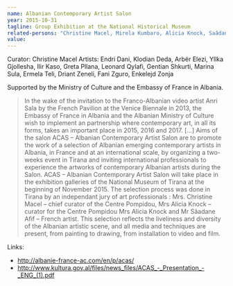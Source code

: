 ```yaml
---
name: Albanian Contemporary Artist Salon
year: 2015-10-31
tagline: Group Exhibition at the National Historical Museum
related-persons: "Christine Macel, Mirela Kumbaro, Alicia Knock, Saâdane Afif, Endri Dani, Klodian Deda, Arbër Elezi, Yllka Gjollesha, Ilir Kaso, Greta Pllana, Leonard Qylafi, Gentian Shkurti, Marina Sula, Ermela Teli, Driant Zeneli, Fani Zguro, Enkelejd Zonja, Anri Sala"
value:
---
```

Curator: Christine Macel
Artists: Endri Dani, Klodian Deda, Arbër Elezi, Yllka Gjollesha, Ilir Kaso, Greta Pllana, Leonard Qylafi, Gentian Shkurti, Marina Sula, Ermela Teli, Driant Zeneli, Fani Zguro, Enkelejd Zonja

Supported by the Ministry of Culture and the Embassy of France in Albania.

>In the wake of the invitation to the Franco-Albanian video artist Anri Sala by the French Pavilion at the Venice Biennale in 2013, the Embassy of France in Albania and the Albanian Ministry of Culture wish to implement an partnership where contemporary art, in all its forms, takes an important place in 2015, 2016 and 2017.
>[…]
>Aims of the salon ACAS – Albanian Contemporary Artist Salon are to promote the work of a selection of Albanian emerging contemporary artists in Albania, in France and at an international scale, by organizing a two-weeks event in Tirana and inviting international professionals to experience the artworks of contemporary Albanian artists during the Salon.
ACAS – Albanian Contemporary Artist Salon will take place in the exhibition galleries of the National Museum of Tirana at the beginning of November 2015.
The selection process was done in Tirana by an independant jury of art professionals : Mrs. Christine Macel – chief curator of the Centre Pompidou, Mrs Alicia Knock – curator for the Centre Pompidou Mrs Alicia Knock and Mr Sâadane Afif – French artist.
This selection reflects the liveliness and diversity of the Albanian artistic scene, and all media and techniques are present, from painting to drawing, from installation to video and film.

Links:
* <http://albanie-france-ac.com/en/p/acas/>
* <http://www.kultura.gov.al/files/news_files/ACAS_-_Presentation_-_ENG_(1).pdf>
